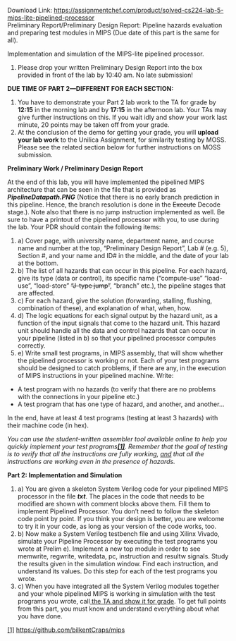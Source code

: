 Download Link: https://assignmentchef.com/product/solved-cs224-lab-5-mips-lite-pipelined-processor
<br>
Preliminary Report/Preliminary Design Report: Pipeline hazards evaluation and preparing test modules in MIPS (Due date of this part is the same for all).

Implementation and simulation of the MIPS-lite pipelined processor.

<ol>

 <li>Please drop your written Preliminary Design Report into the box provided in front of the lab by 10:40 am. No late submission!</li>

</ol>

<strong>DUE TIME OF PART 2—DIFFERENT FOR EACH SECTION:</strong>

<ol>

 <li>You have to demonstrate your Part 2 lab work to the TA for grade by <strong>12:15</strong> in the morning lab and by <strong>17:15</strong> in the afternoon lab. Your TAs may give further instructions on this. If you wait idly and show your work last minute, 20 points may be taken off from your grade.</li>

 <li>At the conclusion of the demo for getting your grade, you will <strong>upload your lab work</strong> to the Unilica Assignment, for similarity testing by MOSS. Please see the related section below for further instructions on MOSS submission.</li>

</ol>

<strong> Preliminary Work / Preliminary Design Report </strong>

At the end of this lab, you will have implemented the pipelined MIPS architecture that can be seen in the file that is provided as <strong><em>PipelineDatapath.PNG</em></strong> (Notice that there is no early branch prediction in this pipeline. Hence, the branch resolution is done in the <span style="text-decoration: line-through;">Execute</span> Decode stage.). Note also that there is no jump instruction implemented as well. Be sure to have a printout of the pipelined processor with you, to use during the lab. Your PDR should contain the following items:

<ol>

 <li>a) Cover page, with university name, department name, and course name and number at the top, “Preliminary Design Report”, Lab # (e.g. 5), Section #, and your name and ID# in the middle, and the date of your lab at the bottom.</li>

 <li>b) <strong> </strong>The list of all hazards that can occur in this pipeline. For each hazard, give its type (data or control), its specific name (“compute-use” “load-use”, “load-store” <span style="text-decoration: line-through;">“J-type jump”</span>, “branch” etc.), the pipeline stages that are affected.</li>

 <li>c) For each hazard, give the solution (forwarding, stalling, flushing, combination of these), and explanation of what, when, how.</li>

 <li>d) <strong> </strong>The logic equations for each signal output by the hazard unit, as a function of the input signals that come to the hazard unit. This hazard unit should handle all the data and control hazards that can occur in your pipeline (listed in b) so that your pipelined processor computes correctly.</li>

 <li>e) <strong> </strong>Write small test programs, in MIPS assembly, that will show whether the pipelined processor is working or not. Each of your test programs should be designed to catch problems, if there are any, in the execution of MIPS instructions in your pipelined machine. Write:</li>

</ol>

<ul>

 <li>A test program with no hazards (to verify that there are no problems with the connections in your pipeline etc.)</li>

 <li>A test program that has one type of hazard, and another, and another…</li>

</ul>

In the end, have at least 4 test programs (testing at least 3 hazards) with their machine code (in hex).

<em>You can use the student-written assembler tool available online to help you quickly implement your test programs<a href="#_ftn1" name="_ftnref1"><strong>[1]</strong></a>.  Remember that the goal of testing is to verify that all the instructions are fully working, <u>and</u> that all the instructions are working even in the presence of hazards.</em>

<strong>Part 2:  Implementation and Simulation</strong>

<ol>

 <li>a) You are given a skeleton System Verilog code for your pipelined MIPS processor in the file <strong><em>txt</em></strong>. The places in the code that needs to be modified are shown with comment blocks above them. Fill them to implement Pipelined Processor. You don’t need to follow the skeleton code point by point. If you think your design is better, you are welcome to try it in your code, as long as your version of the code works, too.</li>

 <li>b) Now make a System Verilog testbench file and using Xilinx Vivado, simulate your Pipeline Processor by executing the test programs you wrote at Prelim e). Implement a new top module in order to see memwrite, regwrite, writedata, pc, instruction and resultw signals. Study the results given in the simulation window. Find each instruction, and understand its values. Do this step for each of the test programs you wrote.</li>

 <li>c) When you have integrated all the System Verilog modules together and your whole pipelined MIPS is working in simulation with the test programs you wrote, call<u> the TA and show it for grade</u>. To get full points from this part, you must know and understand everything about what you have done.</li>

</ol>

<a href="#_ftnref1" name="_ftn1">[1]</a> <a href="https://github.com/bilkentCraps/mips">https://github.com/bilkentCraps/mips</a>
